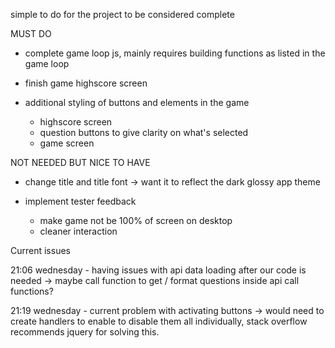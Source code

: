 simple to do for the project to be considered complete

MUST DO

- complete game loop js, mainly requires building functions as listed in the game loop

- finish game highscore screen

- additional styling of buttons and elements in the game
  - highscore screen
  - question buttons to give clarity on what's selected
  - game screen

NOT NEEDED BUT NICE TO HAVE

- change title and title font -> want it to reflect the dark glossy app theme

- implement tester feedback
  - make game not be 100% of screen on desktop
  - cleaner interaction

Current issues

21:06 wednesday - having issues with api data loading after our code is needed -> maybe call function to get / format questions inside api call functions?

21:19 wednesday - current problem with activating buttons -> would need to create handlers to enable to disable them all individually, stack overflow recommends jquery for solving this.
